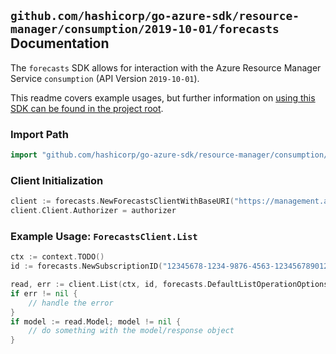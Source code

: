 
## `github.com/hashicorp/go-azure-sdk/resource-manager/consumption/2019-10-01/forecasts` Documentation

The `forecasts` SDK allows for interaction with the Azure Resource Manager Service `consumption` (API Version `2019-10-01`).

This readme covers example usages, but further information on [using this SDK can be found in the project root](https://github.com/hashicorp/go-azure-sdk/tree/main/docs).

### Import Path

```go
import "github.com/hashicorp/go-azure-sdk/resource-manager/consumption/2019-10-01/forecasts"
```


### Client Initialization

```go
client := forecasts.NewForecastsClientWithBaseURI("https://management.azure.com")
client.Client.Authorizer = authorizer
```


### Example Usage: `ForecastsClient.List`

```go
ctx := context.TODO()
id := forecasts.NewSubscriptionID("12345678-1234-9876-4563-123456789012")

read, err := client.List(ctx, id, forecasts.DefaultListOperationOptions())
if err != nil {
	// handle the error
}
if model := read.Model; model != nil {
	// do something with the model/response object
}
```
